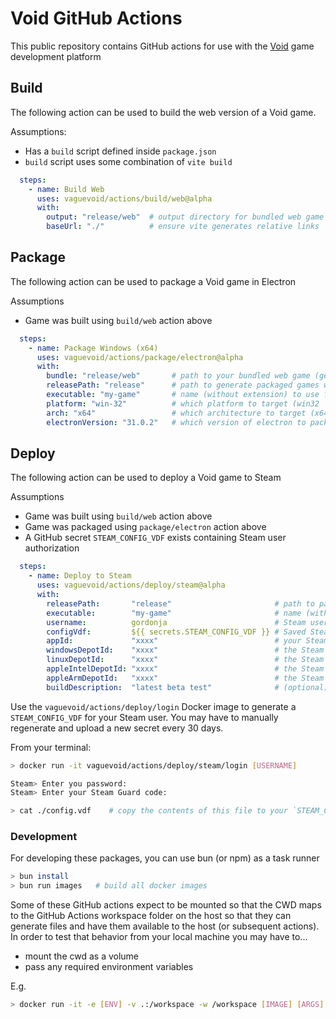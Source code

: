 # Void GitHub Actions

This public repository contains GitHub actions for use with the [Void](https://void.dev) game development platform

## Build

The following action can be used to build the web version of a Void game.

Assumptions:
  * Has a `build` script defined inside `package.json`
  * `build` script uses some combination of `vite build`

```yaml
  steps:
    - name: Build Web
      uses: vaguevoid/actions/build/web@alpha
      with:
        output: "release/web"  # output directory for bundled web game
        baseUrl: "./"          # ensure vite generates relative links
```

## Package

The following action can be used to package a Void game in Electron

Assumptions
  * Game was built using `build/web` action above

```yaml
  steps:
    - name: Package Windows (x64)
      uses: vaguevoid/actions/package/electron@alpha
      with:
        bundle: "release/web"       # path to your bundled web game (generated by build/web)
        releasePath: "release"      # path to generate packaged games within
        executable: "my-game"       # name (without extension) to use for generated executables
        platform: "win-32"          # which platform to target (win32 | linux | darwin)
        arch: "x64"                 # which architecture to target (x64 | arm64)
        electronVersion: "31.0.2"   # which version of electron to package 
```

## Deploy

The following action can be used to deploy a Void game to Steam

Assumptions
  * Game was built using `build/web` action above
  * Game was packaged using `package/electron` action above
  * A GitHub secret `STEAM_CONFIG_VDF` exists containing Steam user authorization

```yaml
  steps:
    - name: Deploy to Steam
      uses: vaguevoid/actions/deploy/steam@alpha
      with:
        releasePath:       "release"                       # path to packaged builds (generated by package/electron)
        executable:        "my-game"                       # name (without extension) used for generated executables
        username:          gordonja                        # Steam username
        configVdf:         ${{ secrets.STEAM_CONFIG_VDF }} # Saved Steam login session (see below)
        appId:             "xxxx"                          # your Steam Application ID
        windowsDepotId:    "xxxx"                          # the Steam Depot ID for your win32-x64 binaries (if any)
        linuxDepotId:      "xxxx"                          # the Steam Depot ID for your linux-x64 binaries (if any)
        appleIntelDepotId: "xxxx"                          # the Steam Depot ID for your darwin-x64 binaries (if any)
        appleArmDepotId:   "xxxx"                          # the Steam Depot ID for your darwin-arm64 binaries (if any)
        buildDescription:  "latest beta test"              # (optional) build description
```

Use the `vaguevoid/actions/deploy/login` Docker image to generate a `STEAM_CONFIG_VDF` for your
Steam user. You may have to manually regenerate and upload a new secret every 30 days.

From your terminal:

```bash
> docker run -it vaguevoid/actions/deploy/steam/login [USERNAME]

Steam> Enter you password:
Steam> Enter your Steam Guard code:

> cat ./config.vdf    # copy the contents of this file to your `STEAM_CONFIG_VDF` GitHub secret
```


### Development

For developing these packages, you can use bun (or npm) as a task runner

```bash
> bun install
> bun run images   # build all docker images
```

Some of these GitHub actions expect to be mounted so that the CWD maps to the GitHub Actions
workspace folder on the host so that they can generate files and have them available to the
host (or subsequent actions). In order to test that behavior from your local machine you may
have to...
  * mount the cwd as a volume
  * pass any required environment variables

E.g.

```bash
> docker run -it -e [ENV] -v .:/workspace -w /workspace [IMAGE] [ARGS]
```

